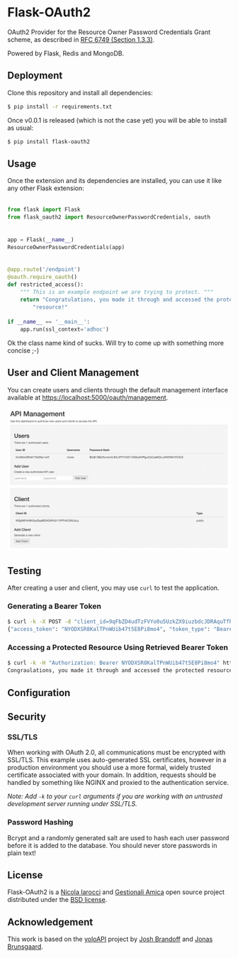 # Flask-OAuth2
OAuth2 Provider for the Resource Owner Password Credentials Grant scheme, as
described in [RFC 6749 (Section 1.3.3)][1].

Powered by Flask, Redis and MongoDB.

## Deployment
Clone this repository and install all dependencies:

```bash
$ pip install -r requirements.txt
```

Once v0.0.1 is released (which is not the case yet) you will be able to install
as usual:

```bash
$ pip install flask-oauth2
```

## Usage
Once the extension and its dependencies are installed, you can use it like any
other Flask extension:

```python

from flask import Flask
from flask_oauth2 import ResourceOwnerPasswordCredentials, oauth


app = Flask(__name__)
ResourceOwnerPasswordCredentials(app)


@app.route('/endpoint')
@oauth.require_oauth()
def restricted_access():
    """ This is an example endpoint we are trying to protect. """
    return "Congratulations, you made it through and accessed the protected " \
        "resource!"

if __name__ == '__main__':
    app.run(ssl_context='adhoc')
```

Ok the class name kind of sucks. Will try to come up with something more
concise ;-)

## User and Client Management
You can create users and clients through the default management interface
available at [https://localhost:5000/oauth/management][8].

![API Management Console][console]

## Testing
After creating a user and client, you may use `curl` to test the application.

### Generating a Bearer Token
```bash
$ curl -k -X POST -d "client_id=9qFbZD4udTzFVYo0u5UzkZX9iuzbdcJDRAquTfRk&grant_type=password&username=jonas&password=pass" https://localhost:5000/oauth/token
{"access_token": "NYODXSR8KalTPnWUib47t5E8Pi8mo4", "token_type": "Bearer", "refresh_token": "s6L6OPL2bnKSRSbgQM3g0wbFkJB4ML", "scope": ""}
```

### Accessing a Protected Resource Using Retrieved Bearer Token
```bash
$ curl -k -H "Authorization: Bearer NYODXSR8KalTPnWUib47t5E8Pi8mo4" https://localhost:5000/endpoint
Congraulations, you made it through and accessed the protected resource!
```

## Configuration

## Security
### SSL/TLS
When working with OAuth 2.0, all communications must be encrypted with SSL/TLS.
This example uses auto-generated SSL certificates, however in a production
environment you should use a more formal, widely trusted certificate associated
with your domain. In addition, requests should be handled by something like
NGINX and proxied to the authentication service.

*Note: Add `-k` to your `curl` arguments if you are working with an untrusted
development server running under SSL/TLS.*

### Password Hashing
Bcrypt and a randomly generated salt are used to hash each user password before
it is added to the database. You should never store passwords in plain text! 

## License
Flask-OAuth2 is a [Nicola Iarocci][5] and [Gestionali Amica][6] open source project
distributed under the [BSD license][7].

## Acknowledgement
This work is based on the [yoloAPI][2] project by [Josh Brandoff][3] and [Jonas Brunsgaard][4].

[1]: http://tools.ietf.org/html/rfc6749#section-1.3.3
[2]: https://github.com/brunsgaard/yoloAPI
[3]: https://github.com/EmergentBehavior
[4]: https://github.com/brunsgaard
[5]: http://nicolaiarocci.com
[6]: http://gestionaleamica.com
[7]: https://github.com/nicolaiarocci/flask-oauth2/blob/master/LICENSE
[8]: https://localhost:5000/oauth/management
[console]: static/console.png
